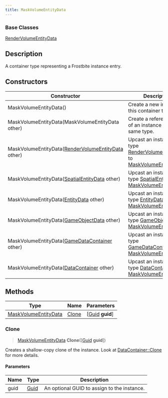 ```yaml
---
title: MaskVolumeEntityData
---
```

### Base Classes

[RenderVolumeEntityData](RenderVolumeEntityData)

## Description

A container type representing a Frostbite instance entry.

## Constructors

| Constructor                                                                     | Description                                                                                                                     |
| ------------------------------------------------------------------------------- | ------------------------------------------------------------------------------------------------------------------------------- |
| MaskVolumeEntityData()                                                          | Create a new instance of this container type.                                                                                   |
| MaskVolumeEntityData(MaskVolumeEntityData other)                                | Create a reference copy of an instance of the same type.                                                                        |
| MaskVolumeEntityData([RenderVolumeEntityData](RenderVolumeEntityData) other)    | Upcast an instance of type [RenderVolumeEntityData](RenderVolumeEntityData) to [MaskVolumeEntityData](MaskVolumeEntityData).    |
| MaskVolumeEntityData([SpatialEntityData](SpatialEntityData) other)              | Upcast an instance of type [SpatialEntityData](SpatialEntityData) to [MaskVolumeEntityData](MaskVolumeEntityData).              |
| MaskVolumeEntityData([EntityData](EntityData) other)                            | Upcast an instance of type [EntityData](EntityData) to [MaskVolumeEntityData](MaskVolumeEntityData).                            |
| MaskVolumeEntityData([GameObjectData](GameObjectData) other)                    | Upcast an instance of type [GameObjectData](GameObjectData) to [MaskVolumeEntityData](MaskVolumeEntityData).                    |
| MaskVolumeEntityData([GameDataContainer](GameDataContainer) other)              | Upcast an instance of type [GameDataContainer](GameDataContainer) to [MaskVolumeEntityData](MaskVolumeEntityData).              |
| MaskVolumeEntityData([DataContainer](/vext/ref/shared/class/datacontainer) other) | Upcast an instance of type [DataContainer](/vext/ref/shared/class/datacontainer) to [MaskVolumeEntityData](MaskVolumeEntityData). |

## Methods

| Type                                         | Name            | Parameters                                     |
| -------------------------------------------- | --------------- | ---------------------------------------------- |
| [MaskVolumeEntityData](MaskVolumeEntityData) | [Clone](#clone) | \[[Guid](/vext/ref/shared/class/guid) **guid**\] |

### Clone

> [MaskVolumeEntityData](MaskVolumeEntityData) **Clone**(\[[Guid](/vext/ref/shared/class/guid) **guid**\])

Creates a shallow-copy clone of the instance. Look at [DataContainer::Clone](/vext/ref/shared/class/datacontainer#clone) for more details.

#### Parameters

| Name | Type         | Description                                 |
| ---- | ------------ | ------------------------------------------- |
| guid | [Guid](Guid) | An optional GUID to assign to the instance. |
